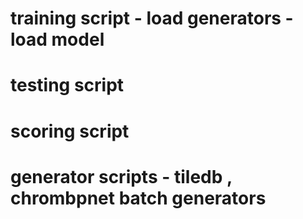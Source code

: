 
# training script - load generators - load model
# testing script
# scoring script

# generator scripts - tiledb , chrombpnet batch generators

